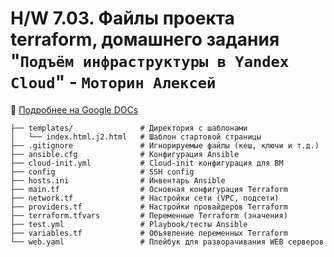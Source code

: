 # H/W 7.03. Файлы проекта terraform, домашнего задания "`Подъём инфраструктуры в Yandex Cloud`" - `Моторин Алексей`

:book: [Подробнее на Google DOCs](https://docs.google.com/document/d/18CEnHFG5cI6Unp4Kg1IHxTEh2VrBvS5KErNtBIJPmdU/edit?usp=sharing)
```
├── templates/               # Директория с шаблонами
│   └── index.html.j2.html   # Шаблон стартовой страницы 
├── .gitignore               # Игнорируемые файлы (кеш, ключи и т.д.)
├── ansible.cfg              # Конфигурация Ansible
├── cloud-init.yml           # Cloud-init конфигурация для ВМ
├── config                   # SSH config
├── hosts.ini                # Инвентарь Ansible
├── main.tf                  # Основная конфигурация Terraform
├── network.tf               # Настройки сети (VPC, подсети)
├── providers.tf             # Настройки провайдеров Terraform
├── terraform.tfvars         # Переменные Terraform (значения)
├── test.yml                 # Playbook/тесты Ansible
├── variables.tf             # Объявление переменных Terraform
└── web.yaml                 # Плейбук для разворачивания WEB серверов 
```
